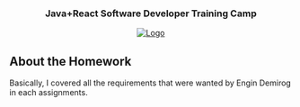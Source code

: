 <h3 align="center">Java+React Software Developer Training Camp</h3>
<p align="center">
  <a href="https://github.com/direnakkocdemir/JavaReactCampAssignments/blob/main/gameProject/assets/image.png">
    <img src="https://github.com/direnakkocdemir/JavaReactCampAssignments/blob/main/gameProject/assets/image.png" alt="Logo">
  </a>

</p>

## About the Homework

Basically, I covered all the requirements that were wanted by Engin Demirog in each assignments.